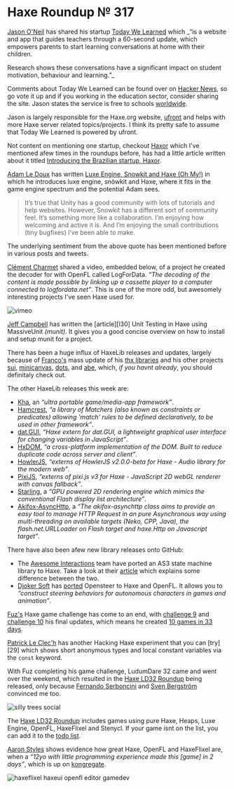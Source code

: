 [_template]: ../templates/roundup.html
[date]: / "2015-04-28 10:22:00"
[modified]: / "2015-04-28 10:22:00"
[published]: / "2015-04-28 10:22:00"
[“”]: a ""
# Haxe Roundup № 317

[Jason O'Neil][tw1] has shared his startup [Today We Learned][l1] which _“is a 
website and app that guides teachers through a 60-second update, which 
empowers parents to start learning conversations at home with their children.

Research shows these conversations have a significant impact on student 
motivation, behaviour and learning.”_

Comments about Today We Learned can be found over on [Hacker News][l2], so go vote it
up and if you working in the education sector, consider sharing the site. Jason states
the service is free to schools [worldwide][l3].

Jason is largely responsible for the Haxe.org website, [ufront][l4] and helps with 
more Haxe server related topics/projects. I think its pretty safe to assume
that Today We Learned is powered by ufront.

Not content on mentioning one startup, checkout [Haxor][l5] which I've mentioned
afew times in the roundups before, has had a little article written about it
titled [Introducing the Brazilian startup, Haxor][l6].

[Adam Le Doux][tw2] has written [Luxe Engine, Snowkit and Haxe (Oh My!)][l7] in which
he introduces luxe engine, snõwkit and Haxe, where it fits in the game engine 
spectrum and the potential Adam sees.

> It’s true that Unity has a good community with lots of tutorials and help 
websites. However, Snowkit has a different sort of community feel. It’s 
something more like a collaboration. I’m enjoying how welcoming and active it is. 
And I’m enjoying the small contributions (tiny bugfixes) I’ve been able to make.

The underlying sentiment from the above quote has been mentioned before in various
posts and tweets.

[Clément Charmet][tw3] shared a video, embedded below, of a project he created 
the decoder for with OpenFL called LogForData. _“The decoding of the content is 
made possible by linking up a cassette player to a computer connected to 
logfordata.net”_. This is one of the more odd, but awesomely interesting projects 
I've seen Haxe used for.

![vimeo](123623506)

[Jeff Campbell][tw12] has written the [article][l30] Unit Testing in Haxe using
MassiveUnit _(munit)_. It gives you a good concise overview on how to install and
setup munit for a project.

There has been a huge influx of HaxeLib releases and updates, largely because of
[Franco's][tw4] mass update of his [thx libraries][l8] and his other
projects [sui][l9], [minicanvas][l10], [dots][l11], and [abe][l12], which, _if you
havnt already_, you should definitaly check out.

The other HaxeLib releases this week are:
	
+ [Kha][l13], an _“ultra portable game/media-app framework”_.
+ [Hamcrest][l14], _“a library of Matchers (also known as constraints or 
predicates) allowing 'match' rules to be defined declaratively, to be used in 
other framework”_.
+ [dat.GUI][l15], _“Haxe extern for dat.GUI, a lightweight graphical user interface for changing variables in JavaScript”_.
+ [HxDOM][l16], _“a cross-platform implementation of the DOM. Built to reduce 
duplicate code across server and client”_.
+ [HowlerJS][l17], _“externs of HowlerJS v2.0.0-beta for Haxe - Audio library 
for the modern web”_.
+ [PixiJS][l18], _“externs of pixi.js v3 for Haxe - JavaScript 2D webGL 
renderer with canvas fallback”_.
+ [Starling][l19], a _“GPU powered 2D rendering engine which mimics the 
conventional Flash display list architecture”_.
+ [Akifox-AsyncHttp][l28], a _“The akifox-asynchttp class aims to 
provide an easy tool to manage HTTP Request in an pure Asynchronous way using 
multi-threading on available targets (Neko, CPP, Java), the flash.net.URLLoader 
on Flash target and haxe.Http on Javascript target”_.

There have also been afew new library releases onto GitHub:
	
+ The [Awesome Interactions][tw5] team have ported an AS3 state machine library to
Haxe. Take a look at their [article][l20] which explains some difference between the
two.
+ [Djoker Soft][tw6] has [ported][l21] Opensteer to Haxe and OpenFL. It allows you
to _“construct steering behaviors for autonomous characters in games and animation”_.

[Fuz's][tw7] Haxe game challenge has come to an end, with [challenge 9][l22] and
[challenge 10][l23] his final updates, which means he created [10 games in 33 days][l24].

[Patrick Le Clec'h][tw11] has another Hacking Haxe experiment that you can [try][29]
which shows short anonymous types and local constant variables via the `const` keyword.

With Fuz completing his game challenge, LudumDare 32 came and went over the weekend,
which resulted in the [Haxe LD32 Roundup][l25] being released, only because
[Fernando Serboncini][tw8] and [Sven Bergström][tw9] convinced me too.

![silly trees social](/img/317/sillytrees.png "Silly trees missed the memo to not auto-place over water by @ericmbernier in AWickedCurse.com")

The [Haxe LD32 Roundup][l25] includes games using pure Haxe, Heaps, Luxe Engine,
OpenFL, HaxeFlixel and Stenycl. If your game isnt on the list, you can add it
to the [todo list][l26].

[Aaron Styles][tw10] shows evidence how great Haxe, OpenFL and HaxeFlixel are, when
a _“12yo with little programming experience made this [game] in 2 days”_, which
is up on [kongregate][l27].

![haxeflixel haxeui openfl editor gamedev](/img/317/ide.png "@haza418 working on an editor for HaxeFlixel using HaxeUI and OpenFL")


[tw12]: https://twitter.com/StampyTurtle "@StampyTurtle"
[tw11]: https://twitter.com/pleclech "@pleclech"
[tw10]: https://twitter.com/Charcoal "@Charcoal"
[tw9]: https://twitter.com/___discovery "@___discovery"
[tw8]: https://twitter.com/fserb "@fserb"
[tw7]: https://twitter.com/fuz_games "@fuz_games"
[tw6]: https://twitter.com/djokersoft "@djokersoft"
[tw5]: https://twitter.com/AwesomeIntGames "@AwesomeIntGames"
[tw4]: https://twitter.com/fponticelli "@fponticelli"
[tw3]: https://twitter.com/clemenchar "@clemenchar"
[tw2]: https://twitter.com/adamledoux "@adamledoux"
[tw1]: https://twitter.com/jasonaoneil "@jasonaoneil"
	
[l29]: http://hacking-haxe.atouchofcode.com/#C2CB9 "Hacking Haxe Short Anonymouse type and const variables"
[l28]: http://lib.haxe.org/p/akifox-asynchttp "Akifox-AsyncHttp on HaxeLib"
[l27]: http://www.kongregate.com/games/emmikk/maze-runner "Maze Runner on Kongregate"
[l26]: https://github.com/skial/haxe.io/issues/118 "The Haxe LD32 Todo List on GitHub"
[l25]: http://haxe.io/ld/32/ "The Haxe LudumDare 32 Roundup"
[l24]: https://fuzdevlog.wordpress.com/2015/04/24/haxe-challenge-completed-10-games-in-33-days/ "Haxe Challenge Completed - 10 games in 33 days"
[l23]: https://fuzdevlog.wordpress.com/2015/04/24/haxe-challenge-game-10-completed/ "Haxe Challenge 10 Complete"
[l22]: https://fuzdevlog.wordpress.com/2015/04/23/haxe-challenge-game-9-completed/ "Haxe Challenge 9 Complete"
[l21]: https://github.com/akadjoker/haxesteer "HaxeSteer on GitHub"
[l20]: http://www.awesomeinteractions.com/a-port-of-as3-state-machine-to-haxe/ "A port of AS3 State Machine to Haxe"
[l19]: http://lib.haxe.org/p/starling "Starling on HaxeLib"
[l18]: http://lib.haxe.org/p/pixijs "PixiJS on HaxeLib"
[l17]: http://lib.haxe.org/p/howlerjs "HowlerJS on HaxeLib"
[l16]: http://lib.haxe.org/p/hxdom "HxDOM on HaxeLib"
[l15]: http://lib.haxe.org/p/dat.GUI "dat.GUI on HaxeLib"
[l14]: http://lib.haxe.org/p/hamcrest "Hamcrest on HaxeLib"
[l13]: http://lib.haxe.org/p/kha "Kha on HaxeLib"
[l12]: http://lib.haxe.org/p/abe "Abe on HaxeLib"
[l11]: http://lib.haxe.org/p/dots "Dots on HaxeLib"
[l10]: http://lib.haxe.org/p/minicanvas "Minicanvas on HaxeLib"
[l9]: http://lib.haxe.org/p/sui "Sui on HaxeLib"
[l8]: http://thx-lib.org "Thx libraries for Haxe"
[l7]: https://ledouxing.wordpress.com/2015/03/02/luxe-engine-snowkit-and-haxe-oh-my/ "Luxe Engine, Snowkit and Haxe (Oh My!)"
[l6]: http://gen.xyz/blog/haxor "Introducing the Brazilian startup, Haxor"
[l5]: http://haxor.xyz "Haxor Engine"
[l4]: https://github.com/ufront "UFront on GitHub"
[l3]: https://news.ycombinator.com/item?id=9436864 "Today We Learned - Free for schools worldwide"
[l2]: https://news.ycombinator.com/item?id=9432845 "Hacker News - Today We Learned"
[l1]: https://todaywelearned.co/ "Today We Learned"